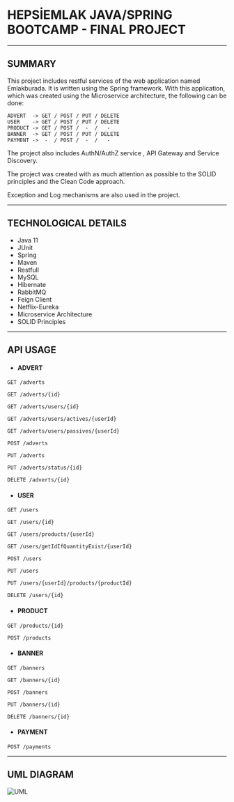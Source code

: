 # HEPSİEMLAK JAVA/SPRING BOOTCAMP - FINAL PROJECT

---
## SUMMARY
This project includes restful services of the web application named Emlakburada. It is written using the Spring framework. With this application, which was created using the Microservice architecture, the following can be done:

```
ADVERT  -> GET / POST / PUT / DELETE
USER    -> GET / POST / PUT / DELETE
PRODUCT -> GET / POST /  -  /   -
BANNER  -> GET / POST / PUT / DELETE
PAYMENT ->  -  / POST /  -  /   -
```

The project also includes AuthN/AuthZ service , API Gateway and Service Discovery.

The project was created with as much attention as possible to the SOLID principles and the Clean Code approach.

Exception and Log mechanisms are also used in the project.

---
## TECHNOLOGICAL DETAILS
* Java 11
* JUnit
* Spring
* Maven
* Restfull
* MySQL
* Hibernate
* RabbitMQ
* Feign Client
* Netflix-Eureka
* Microservice Architecture
* SOLID Principles

---
## API USAGE
- #### ADVERT

```http
GET /adverts
```
```http
GET /adverts/{id}
```
```http
GET /adverts/users/{id}
```
```http
GET /adverts/users/actives/{userId}
```
```http
GET /adverts/users/passives/{userId}
```
```http
POST /adverts
```
```http
PUT /adverts
```
```http
PUT /adverts/status/{id}
```
```http
DELETE /adverts/{id}
```
- #### USER

```http
GET /users
```
```http
GET /users/{id}
```
```http
GET /users/products/{userId}
```
```http
GET /users/getIdIfQuantityExist/{userId}
```
```http
POST /users
```
```http
PUT /users
```
```http
PUT /users/{userId}/products/{productId}
```
```http
DELETE /users/{id}
```
- #### PRODUCT

```http
GET /products/{id}
```
```http
POST /products
```
- #### BANNER

```http
GET /banners
```
```http
GET /banners/{id}
```
```http
POST /banners
```
```http
PUT /banners/{id}
```
```http
DELETE /banners/{id}
```
- #### PAYMENT

```http
POST /payments
```

---
## UML DIAGRAM
![UML](https://user-images.githubusercontent.com/81926452/159790755-f2261259-f349-4083-ad34-8b7def2c5acd.png)
